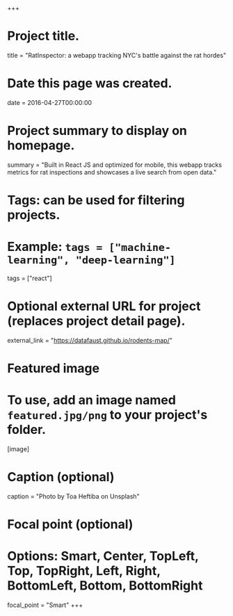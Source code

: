 +++
# Project title.
title = "RatInspector: a webapp tracking NYC's battle against the rat hordes"

# Date this page was created.
date = 2016-04-27T00:00:00

# Project summary to display on homepage.
summary = "Built in React JS and optimized for mobile, this webapp tracks metrics for rat inspections and showcases a live search from open data."

# Tags: can be used for filtering projects.
# Example: `tags = ["machine-learning", "deep-learning"]`
tags = ["react"]

# Optional external URL for project (replaces project detail page).
external_link = "https://datafaust.github.io/rodents-map/"

# Featured image
# To use, add an image named `featured.jpg/png` to your project's folder. 
[image]
  # Caption (optional)
  caption = "Photo by Toa Heftiba on Unsplash"

  # Focal point (optional)
  # Options: Smart, Center, TopLeft, Top, TopRight, Left, Right, BottomLeft, Bottom, BottomRight
  focal_point = "Smart"
+++
